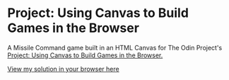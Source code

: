# Project: Using Canvas to Build Games in the Browser

A Missile Command game built in an HTML Canvas for The Odin Project's [Project: Using Canvas to Build Games in the Browser.](http://www.theodinproject.com/courses/javascript-and-jquery/lessons/building-games-with-canvas)

[View my solution in your browser here](http://htmlpreview.github.io/?https://github.com/StefanieWang/canvas-missile-command/blob/master/index.html)
